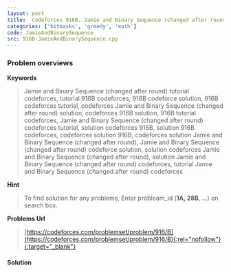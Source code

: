 ```yaml
---
layout: post
title:  Codeforces 916B. Jamie and Binary Sequence (changed after round) solution
categories: ['bitmasks', 'greedy', 'math']
code: JamieAndBinarySequence
src: 916B-JamieAndBinarySequence.cpp
---
```

### **Problem overviews**

**Keywords**
> Jamie and Binary Sequence (changed after round) tutorial codeforces, tutorial 916B codeforces, 916B codeforce solution, 916B codeforces tutorial, codeforces Jamie and Binary Sequence (changed after round) solution, codeforces 916B solution, 916B tutorial codeforces, Jamie and Binary Sequence (changed after round) codeforces tutorial, solution codeforces 916B, solution 916B codeforces, codeforces solution 916B, codeforces solution Jamie and Binary Sequence (changed after round), Jamie and Binary Sequence (changed after round) codeforce solution, solution codeforces Jamie and Binary Sequence (changed after round), solution Jamie and Binary Sequence (changed after round) codeforces, tutorial Jamie and Binary Sequence (changed after round) codeforces

**Hint**
> To find solution for any problems, Enter probleam_id (**1A, 28B**, ...) on search box. 

**Problems Url**
> [https://codeforces.com/problemset/problem/916/B](https://codeforces.com/problemset/problem/916/B){:rel="nofollow"}{:target="_blank"}

#### **Solution**




